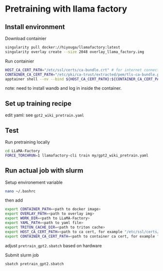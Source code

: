 # Pretraining with llama factory

## Install environment

Download containier
```bash
singularity pull docker://hiyouga/llamafactory:latest
singularity overlay create --size 2048 overlay_llama_factory.img
```

Run containier
```bash
HOST_CA_CERT_PATH="/etc/ssl/certs/ca-bundle.crt" # for internet connection
CONTAINER_CA_CERT_PATH="/etc/pki/ca-trust/extracted/pem/tls-ca-bundle.pem" # for internet connection
apptainer shell --nv --bind ${HOST_CA_CERT_PATH}:${CONTAINER_CA_CERT_PATH} --overlay overlay_llama_factory.img llamafactory_latest.sif
```

note: need to install wandb and log in inside the container.

## Set up training recipe
edit yaml: see `gpt2_wiki_pretrain.yaml`


## Test
Run pretraining locally
```bash
cd LLaMA-Factory
FORCE_TORCHRUN=1 llamafactory-cli train my/gpt2_wiki_pretrain.yaml
```

## Run actual job with slurm

Setup environement variable
```bash
nano ~/.bashrc
```

then add 
```bash
export CONTAINER_PATH=<path to docker image>
export OVERLAY_PATH=<path to overlay img>
export WORK_DIR=<path to LLaMA-Factory>
export YAML_PATH=<path to yaml file>
export TRITON_CACHE_DIR=<path to triton cache>
export HOST_CA_CERT_PATH=<path to ca cert, for example "/etc/ssl/certs/ca-bundle.crt">
export CONTAINER_CA_CERT_PATH=<path to container ca cert, for example "/etc/pki/ca-trust/extracted/pem/tls-ca-bundle.pem">
```

adjust `pretrain_gpt2.sbatch` based on hardware

Submit slurm job
```bash
sbatch pretrain_gpt2.sbatch
```